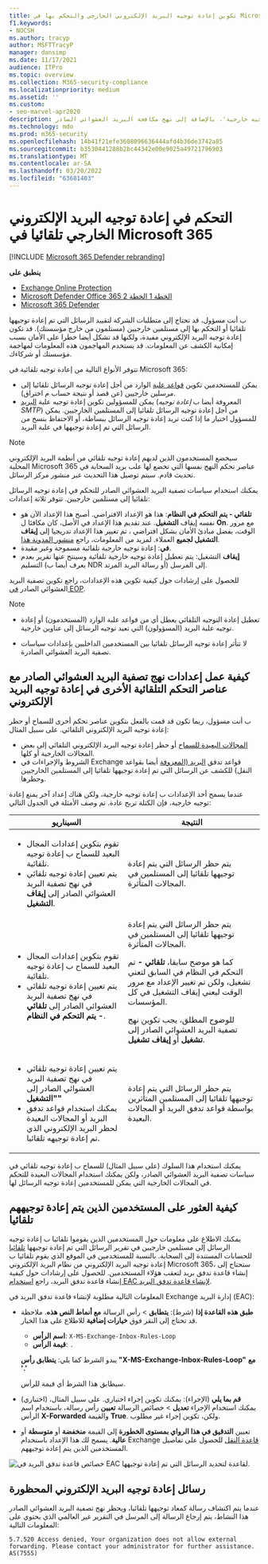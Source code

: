```yaml
---
title: تكوين إعادة توجيه البريد الإلكتروني الخارجي والتحكم بها في Microsoft 365.
f1.keywords:
- NOCSH
ms.author: tracyp
author: MSFTTracyP
manager: dansimp
ms.date: 11/17/2021
audience: ITPro
ms.topic: overview
ms.collection: M365-security-compliance
ms.localizationpriority: medium
ms.assetid: ''
ms.custom:
- seo-marvel-apr2020
description: تغطي هذه المقالة مواضيع بما في ذلك إعادة توجيه البريد الإلكتروني الخارجي، إعادة توجيه تلقائي، 5.7.520 الرسائل التي تم رفض الوصول إليها، تعطيل إعادة توجيه خارجية، 'تعطيل المسؤول لرسائل إعادة توجيه خارجية'، بالإضافة إلى نهج مكافحة البريد العشوائي الصادر.
ms.technology: mdo
ms.prod: m365-security
ms.openlocfilehash: 14b41f21efe3608096636444afd4b36de3742a85
ms.sourcegitcommit: b3530441288b2bc44342e00e9025a49721796903
ms.translationtype: MT
ms.contentlocale: ar-SA
ms.lasthandoff: 03/20/2022
ms.locfileid: "63681403"
---
```

# <a name="control-automatic-external-email-forwarding-in-microsoft-365"></a>التحكم في إعادة توجيه البريد الإلكتروني الخارجي تلقائيا في Microsoft 365

[!INCLUDE [Microsoft 365 Defender rebranding](../includes/microsoft-defender-for-office.md)]

**ينطبق على**
- [Exchange Online Protection](exchange-online-protection-overview.md)
- [Microsoft Defender Office 365 الخطة 1 الخطة 2](defender-for-office-365.md)
- [Microsoft 365 Defender](../defender/microsoft-365-defender.md)

ب أنت مسؤول، قد تحتاج إلى متطلبات الشركة لتقييد الرسائل التي تم إعادة توجيهها تلقائيا أو التحكم بها إلى مستلمين خارجيين (مستلمون من خارج مؤسستك). قد تكون إعادة توجيه البريد الإلكتروني مفيدة، ولكنها قد تشكل أيضا خطرا على الأمان بسبب إمكانية الكشف عن المعلومات. قد يستخدم المهاجمون هذه المعلومات لمهاجمة مؤسستك أو شركاءك.

تتوفر الأنواع التالية من إعادة توجيه تلقائية في Microsoft 365:

- يمكن للمستخدمين تكوين [قواعد علبة](https://support.microsoft.com/office/c24f5dea-9465-4df4-ad17-a50704d66c59) الوارد من أجل إعادة توجيه الرسائل تلقائيا إلى مرسلين خارجيين (عن قصد أو نتيجة حساب م اختراق).
- يمكن للمسؤولين تكوين إعادة توجيه علبة [البريد](/exchange/recipients-in-exchange-online/manage-user-mailboxes/configure-email-forwarding) (المعروفة أيضا ب _إعادة توجيه SMTP_) من أجل إعادة توجيه الرسائل تلقائيا إلى المستلمين الخارجيين. يمكن للمسؤول اختيار ما إذا كنت تريد إعادة توجيه الرسائل ببساطة، أو الاحتفاظ بنسخ من الرسائل التي تم إعادة توجيهها في علبة البريد.

> [!NOTE]
> سيخضع المستخدمون الذين لديهم إعادة توجيه تلقائي من أنظمة البريد الإلكتروني المحلية Microsoft 365 عناصر تحكم النهج نفسها التي تخضع لها علب بريد السحابة في تحديث قادم. سيتم توصيل هذا التحديث عبر منشور مركز الرسائل.

يمكنك استخدام سياسات تصفية البريد العشوائي الصادر للتحكم في إعادة توجيه الرسائل تلقائيا إلى مستلمين خارجيين. تتوفر ثلاثة إعدادات:

- **تلقائي - يتم التحكم في النظام**: هذا هو الإعداد الافتراضي. أصبح هذا الإعداد الآن هو نفسه إيقاف **التشغيل**. عند تقديم هذا الإعداد في الأصل، كان مكافئا ل **On**. مع مرور الوقت، بفضل مبادئ الأمان بشكل افتراضي [](secure-by-default.md)، تم تغيير هذا الإعداد تدريجيا إلى **إيقاف التشغيل لجميع** العملاء. لمزيد من المعلومات، راجع [منشور المدونة هذا](https://techcommunity.microsoft.com/t5/exchange-team-blog/all-you-need-to-know-about-automatic-email-forwarding-in/ba-p/2074888). 
- **في**: إعادة توجيه خارجية تلقائية مسموحة وغير مقيدة.
- **إيقاف** التشغيل: يتم تعطيل إعادة توجيه خارجية تلقائية وسينتج عنها تقرير بعدم التسليم (يعرف أيضا ب NDR أو رسالة البريد المرتد) إلى المرسل.

للحصول على إرشادات حول كيفية تكوين هذه الإعدادات، راجع تكوين تصفية البريد العشوائي الصادر [في EOP](configure-the-outbound-spam-policy.md).

> [!NOTE]
>
> - تعطيل إعادة التوجيه التلقائي يعطل أي من قواعد علبة الوارد (المستخدمون) أو إعادة توجيه علبة البريد (المسؤولون) التي تعيد توجيه الرسائل إلى عناوين خارجية.
>
> - لا تتأثر إعادة توجيه الرسائل تلقائيا بين المستخدمين الداخليين بإعدادات سياسات تصفية البريد العشوائي الصادرة.


## <a name="how-the-outbound-spam-filter-policy-settings-work-with-other-automatic-email-forwarding-controls"></a>كيفية عمل إعدادات نهج تصفية البريد العشوائي الصادر مع عناصر التحكم التلقائية الأخرى في إعادة توجيه البريد الإلكتروني

ب أنت مسؤول، ربما تكون قد قمت بالفعل بتكوين عناصر تحكم أخرى للسماح أو حظر إعادة توجيه البريد الإلكتروني التلقائي. على سبيل المثال:

- [المجالات البعيدة للسماح](/exchange/mail-flow-best-practices/remote-domains/remote-domains) أو حظر إعادة توجيه البريد الإلكتروني التلقائي إلى بعض المجالات الخارجية أو كلها.
- الشروط والإجراءات في Exchange قواعد تدفق [البريد (المعروفة](/exchange/security-and-compliance/mail-flow-rules/mail-flow-rules) أيضا بقواعد النقل) للكشف عن الرسائل التي تم إعادة توجيهها تلقائيا إلى المستلمين الخارجيين وحظرها.

عندما يسمح أحد الإعدادات ب إعادة توجيه خارجية، ولكن هناك إعداد آخر يمنع إعادة توجيه خارجية، فإن الكتلة تربح عادة. تم وصف الأمثلة في الجدول التالي:

|السيناريو|النتيجة|
|---|---|
|<ul><li>تقوم بتكوين إعدادات المجال البعيد للسماح ب إعادة توجيه تلقائية.</li><li>يتم تعيين إعادة توجيه تلقائي في نهج تصفية البريد العشوائي الصادر إلى **إيقاف التشغيل**.</li></ul>|يتم حظر الرسائل التي يتم إعادة توجيهها تلقائيا إلى المستلمين في المجالات المتأثرة.|
|<ul><li>تقوم بتكوين إعدادات المجال البعيد للسماح ب إعادة توجيه تلقائية.</li><li>يتم تعيين إعادة توجيه تلقائي في نهج تصفية البريد العشوائي الصادر إلى **تلقائي - يتم التحكم في النظام**.</li></ul>|يتم حظر الرسائل التي يتم إعادة توجيهها تلقائيا إلى المستلمين في المجالات المتأثرة. <p> كما هو موضح سابقا، **تلقائي -** تم التحكم في النظام في السابق لتعني تشغيل، ولكن تم تغيير الإعداد مع مرور الوقت ليعني إيقاف  التشغيل في كل المؤسسات. <p> للوضوح المطلق، يجب تكوين نهج تصفية البريد العشوائي الصادر إلى **تشغيل** أو **إيقاف تشغيل**.|
|<ul><li>يتم تعيين إعادة توجيه تلقائي في نهج تصفية البريد العشوائي الصادر إلى **"التشغيل"**</li><li>يمكنك استخدام قواعد تدفق البريد أو المجالات البعيدة لحظر البريد الإلكتروني الذي تم إعادة توجيهه تلقائيا.</li></ul>|يتم حظر الرسائل التي يتم إعادة توجيهها تلقائيا إلى المستلمين المتأثرين بواسطة قواعد تدفق البريد أو المجالات البعيدة.|

يمكنك استخدام هذا السلوك (على سبيل المثال) للسماح ب إعادة توجيه تلقائي في سياسات تصفية البريد العشوائي الصادر، ولكن يمكنك استخدام المجالات البعيدة للتحكم في المجالات الخارجية التي يمكن للمستخدمين إعادة توجيه الرسائل لها.

## <a name="how-to-find-users-that-are-automatically-forwarding"></a>كيفية العثور على المستخدمين الذين يتم إعادة توجيههم تلقائيا

يمكنك الاطلاع على معلومات حول المستخدمين الذين يقوموا تلقائيا ب إعادة توجيه الرسائل إلى مستلمين خارجيين في تقرير الرسائل التي تم إعادة توجيهها [تلقائيا](/exchange/monitoring/mail-flow-reports/mfr-auto-forwarded-messages-report) للحسابات المستندة إلى السحابة. بالنسبة للمستخدمين في الموقع الذي يقوم تلقائيا ب إعادة توجيه البريد الإلكتروني من نظام البريد الإلكتروني Microsoft 365، ستحتاج إلى إنشاء قاعدة تدفق بريد لتعقب هؤلاء المستخدمين. للحصول على إرشادات حول كيفية إنشاء قاعدة تدفق البريد، راجع [استخدام EAC لإنشاء قاعدة تدفق البريد](/exchange/security-and-compliance/mail-flow-rules/manage-mail-flow-rules#use-the-eac-to-create-a-mail-flow-rule).

المعلومات التالية مطلوبة لإنشاء قاعدة تدفق البريد في Exchange إدارة البريد (EAC):

- **طبق هذه القاعدة إذا** (شرط): **يتطابق** \> رأس الرسالة **مع أنماط النص هذه**. ملاحظة قد تحتاج إلى النقر فوق **خيارات إضافية** للاطلاع على هذا الخيار.
  - **اسم الرأس**: `X-MS-Exchange-Inbox-Rules-Loop`
  - **قيمة الرأس**: `.`

  يبدو الشرط كما يلي: **يتطابق رأس "X-MS-Exchange-Inbox-Rules-Loop"** **مع '.'**

  سيطابق هذا الشرط أي قيمة للرأس.

- (اختياري) **قم بما يلي** (الإجراء): يمكنك تكوين إجراء اختياري. على سبيل المثال، يمكنك استخدام الإجراء **تعديل** \> خصائص الرسالة **تعيين** رأس رسالة، باستخدام اسم الرأس **X-Forwarded** والقيمة **True**. ولكن، تكوين إجراء غير مطلوب.
- تعيين **التدقيق في هذا الرواي بمستوى الخطورة** إلى القيمة **منخفضة** أو **متوسطة** أو **عالية**. يسمح لك هذا الإعداد باستخدام Exchange [قاعدة النقل](view-email-security-reports.md#exchange-transport-rule-report) للحصول على تفاصيل المستخدمين الذين يتم إعادة توجيههم.

![خصائص قاعدة تدفق البريد في EAC لقاعدة لتحديد الرسائل التي تم إعادة توجيهها.](../../media/mail-flow-rule-for-forwarded-messages.png)

## <a name="blocked-email-forwarding-messages"></a>رسائل إعادة توجيه البريد الإلكتروني المحظورة

عندما يتم اكتشاف رسالة كمعاد توجيهها تلقائيا، ويحظر نهج تصفية [](configure-the-outbound-spam-policy.md) البريد العشوائي الصادر هذا النشاط، يتم إرجاع الرسالة إلى المرسل في التقرير غير العالمي الذي يحتوي على المعلومات التالية:

`5.7.520 Access denied, Your organization does not allow external forwarding. Please contact your administrator for further assistance. AS(7555)`
